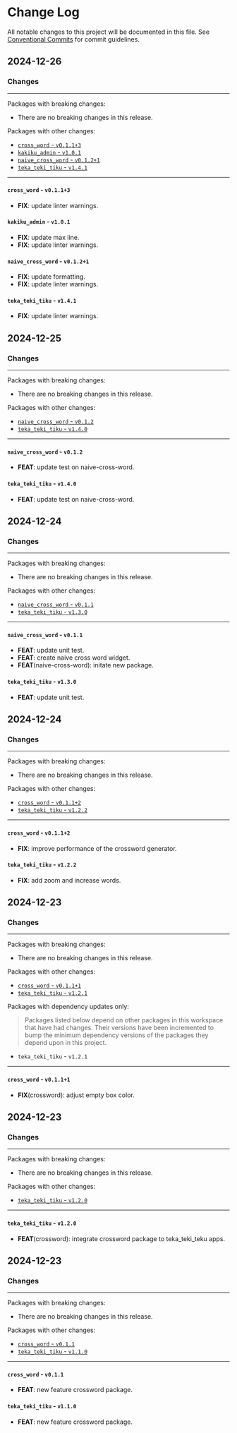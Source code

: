 # Change Log

All notable changes to this project will be documented in this file.
See [Conventional Commits](https://conventionalcommits.org) for commit guidelines.

## 2024-12-26

### Changes

---

Packages with breaking changes:

 - There are no breaking changes in this release.

Packages with other changes:

 - [`cross_word` - `v0.1.1+3`](#cross_word---v0113)
 - [`kakiku_admin` - `v1.0.1`](#kakiku_admin---v101)
 - [`naive_cross_word` - `v0.1.2+1`](#naive_cross_word---v0121)
 - [`teka_teki_tiku` - `v1.4.1`](#teka_teki_tiku---v141)

---

#### `cross_word` - `v0.1.1+3`

 - **FIX**: update linter warnings.

#### `kakiku_admin` - `v1.0.1`

 - **FIX**: update max line.
 - **FIX**: update linter warnings.

#### `naive_cross_word` - `v0.1.2+1`

 - **FIX**: update formatting.
 - **FIX**: update linter warnings.

#### `teka_teki_tiku` - `v1.4.1`

 - **FIX**: update linter warnings.


## 2024-12-25

### Changes

---

Packages with breaking changes:

 - There are no breaking changes in this release.

Packages with other changes:

 - [`naive_cross_word` - `v0.1.2`](#naive_cross_word---v012)
 - [`teka_teki_tiku` - `v1.4.0`](#teka_teki_tiku---v140)

---

#### `naive_cross_word` - `v0.1.2`

 - **FEAT**: update test on naive-cross-word.

#### `teka_teki_tiku` - `v1.4.0`

 - **FEAT**: update test on naive-cross-word.


## 2024-12-24

### Changes

---

Packages with breaking changes:

 - There are no breaking changes in this release.

Packages with other changes:

 - [`naive_cross_word` - `v0.1.1`](#naive_cross_word---v011)
 - [`teka_teki_tiku` - `v1.3.0`](#teka_teki_tiku---v130)

---

#### `naive_cross_word` - `v0.1.1`

 - **FEAT**: update unit test.
 - **FEAT**: create naive cross word widget.
 - **FEAT**(naive-cross-word): initate new package.

#### `teka_teki_tiku` - `v1.3.0`

 - **FEAT**: update unit test.


## 2024-12-24

### Changes

---

Packages with breaking changes:

 - There are no breaking changes in this release.

Packages with other changes:

 - [`cross_word` - `v0.1.1+2`](#cross_word---v0112)
 - [`teka_teki_tiku` - `v1.2.2`](#teka_teki_tiku---v122)

---

#### `cross_word` - `v0.1.1+2`

 - **FIX**: improve performance of the crossword generator.

#### `teka_teki_tiku` - `v1.2.2`

 - **FIX**: add zoom and increase words.


## 2024-12-23

### Changes

---

Packages with breaking changes:

 - There are no breaking changes in this release.

Packages with other changes:

 - [`cross_word` - `v0.1.1+1`](#cross_word---v0111)
 - [`teka_teki_tiku` - `v1.2.1`](#teka_teki_tiku---v121)

Packages with dependency updates only:

> Packages listed below depend on other packages in this workspace that have had changes. Their versions have been incremented to bump the minimum dependency versions of the packages they depend upon in this project.

 - `teka_teki_tiku` - `v1.2.1`

---

#### `cross_word` - `v0.1.1+1`

 - **FIX**(crossword): adjust empty box color.


## 2024-12-23

### Changes

---

Packages with breaking changes:

 - There are no breaking changes in this release.

Packages with other changes:

 - [`teka_teki_tiku` - `v1.2.0`](#teka_teki_tiku---v120)

---

#### `teka_teki_tiku` - `v1.2.0`

 - **FEAT**(crossword): integrate crossword package to teka_teki_teku apps.


## 2024-12-23

### Changes

---

Packages with breaking changes:

 - There are no breaking changes in this release.

Packages with other changes:

 - [`cross_word` - `v0.1.1`](#cross_word---v011)
 - [`teka_teki_tiku` - `v1.1.0`](#teka_teki_tiku---v110)

---

#### `cross_word` - `v0.1.1`

 - **FEAT**: new feature crossword package.

#### `teka_teki_tiku` - `v1.1.0`

 - **FEAT**: new feature crossword package.


